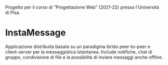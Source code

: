 Progetto per il corso di "Progettazione Web" (2021-22) presso l'Università di Pisa.

# InstaMessage

Applicazione distribuita basata su un paradigma ibrido peer-to-peer e client-server per la messaggistica istantanea. Include notifiche, chat di gruppo, condivisione di file e la possibilità di inviare messaggi anche offline.
